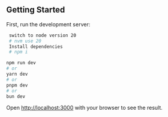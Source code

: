 ## Getting Started

First, run the development server:

```bash
 switch to node version 20
 # nvm use 20
 Install dependencies
 # npm i
```

```bash
npm run dev
# or
yarn dev
# or
pnpm dev
# or
bun dev
```

Open [http://localhost:3000](http://localhost:3000) with your browser to see the result.